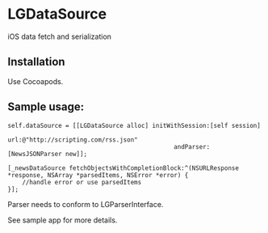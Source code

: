 LGDataSource
============

iOS data fetch and serialization

Installation
------------

Use Cocoapods.

Sample usage:
------------

    self.dataSource = [[LGDataSource alloc] initWithSession:[self session]
                                                 url:@"http://scripting.com/rss.json"
                                                  andParser:[NewsJSONParser new]];
                                                  
    [_newsDataSource fetchObjectsWithCompletionBlock:^(NSURLResponse *response, NSArray *parsedItems, NSError *error) {
        //handle error or use parsedItems
    }];

Parser needs to conform to LGParserInterface.

See sample app for more details.
